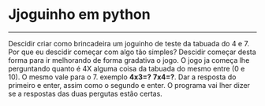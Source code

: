 # Jjoguinho em python
---
Descidir criar como brincadeira um joguinho de teste da tabuada do 4 e 7. 
Por que eu descidir começar com algo tão simples? Descidir começar desta forma para ir melhorando de forma gradativa o jogo.
O jogo ja começa lhe perguntando quanto é 4X alguma coisa da tabuada do mesmo entre (0 e 10). O mesmo vale para o 7. exemplo
**4x3=?** **7x4=?**. Dar a resposta do primeiro e enter, assim como o segundo e enter. O programa vai lher dizer se a respostas das duas pergutas estão certas.
